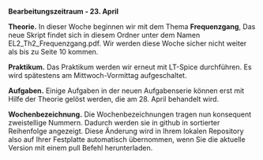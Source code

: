 __Bearbeitungszeitraum - 23. April__

__Theorie.__ 
In dieser Woche beginnen wir mit dem Thema **Frequenzgang**, Das neue Skript findet sich in diesem Ordner unter dem Namen EL2_Th2_Frequenzgang.pdf.
Wir werden diese Woche sicher nicht weiter als bis zu Seite 10 kommen.

__Praktikum.__
Das Praktikum werden wir erneut mit LT-Spice durchführen. Es wird spätestens am Mittwoch-Vormittag aufgeschaltet.

__Aufgaben.__
Einige Aufgaben in der neuen Aufgabenserie können erst mit Hilfe der Theorie gelöst werden, die am 28. April behandelt wird.

__Wochenbezeichnung.__
Die Wochenbezeichnungen tragen nun konsequent zweistellige Nummern. Dadurch werden sie in github in sortierter Reihenfolge angezeigt. 
Diese Änderung wird in Ihrem lokalen Repository also auf Ihrer Festplatte automatisch übernommen, wenn Sie die aktuelle Version mit einem pull Befehl herunterladen.